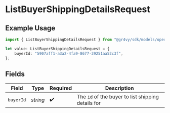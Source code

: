 # ListBuyerShippingDetailsRequest

## Example Usage

```typescript
import { ListBuyerShippingDetailsRequest } from "@gr4vy/sdk/models/operations";

let value: ListBuyerShippingDetailsRequest = {
    buyerId: "5907aff1-a3a2-4fa9-8677-39251aa52c3f",
};
```

## Fields

| Field                                              | Type                                               | Required                                           | Description                                        |
| -------------------------------------------------- | -------------------------------------------------- | -------------------------------------------------- | -------------------------------------------------- |
| `buyerId`                                          | *string*                                           | :heavy_check_mark:                                 | The `id` of the buyer to list shipping details for |
